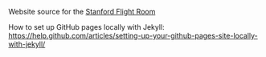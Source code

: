 Website source for the [Stanford Flight Room](https://stanfordflightroom.github.io/)

How to set up GitHub pages locally with Jekyll:
https://help.github.com/articles/setting-up-your-github-pages-site-locally-with-jekyll/